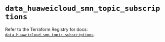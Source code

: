 # `data_huaweicloud_smn_topic_subscriptions`

Refer to the Terraform Registry for docs: [`data_huaweicloud_smn_topic_subscriptions`](https://registry.terraform.io/providers/huaweicloud/huaweicloud/1.71.1/docs/data-sources/smn_topic_subscriptions).
